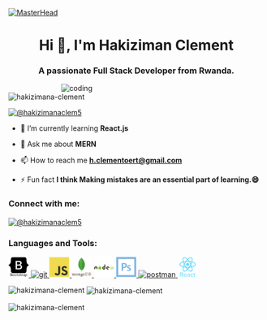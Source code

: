 [![MasterHead](
https://images.unsplash.com/photo-1614741118887-7a4ee193a5fa?ixlib=rb-4.0.3&ixid=M3wxMjA3fDB8MHxwaG90by1wYWdlfHx8fGVufDB8fHx8fA%3D%3D&auto=format&fit=crop&w=1374&H=480&q=80
)](https://github.com/Hakizimana-Clement)


<h1 align="center">Hi 👋, I'm Hakiziman Clement</h1>
<h3 align="center">A passionate Full Stack Developer from Rwanda.</h3>

<img align="right" alt="coding" width="400" src="https://www.careerguide.com/career/wp-content/uploads/2021/06/coding-freak-1.gif">

<p align="left"> <img src="https://komarev.com/ghpvc/?username=hakizimana-clement&label=Profile%20views&color=0e75b6&style=flat" alt="hakizimana-clement" /> </p>

<p align="left"> <a href="https://twitter.com/@hakizimanaclem5" target="blank"><img src="https://img.shields.io/twitter/follow/@hakizimanaclem5?logo=twitter&style=for-the-badge" alt="@hakizimanaclem5" /></a> </p>

- 🌱 I’m currently learning **React.js**

- 💬 Ask me about **MERN**

- 📫 How to reach me **h.clementoert@gmail.com**

- ⚡ Fun fact **I think Making mistakes are an essential part of learning.😄**

<h3 align="left">Connect with me:</h3>
<p align="left">
<a href="https://twitter.com/hakizimanaclem5" target="blank"><img align="center" src="https://raw.githubusercontent.com/rahuldkjain/github-profile-readme-generator/master/src/images/icons/Social/twitter.svg" alt="@hakizimanaclem5" height="30" width="40" /></a>
</p>

<h3 align="left">Languages and Tools:</h3>
<p align="left"> <a href="https://getbootstrap.com" target="_blank" rel="noreferrer"> <img src="https://raw.githubusercontent.com/devicons/devicon/master/icons/bootstrap/bootstrap-plain-wordmark.svg" alt="bootstrap" width="40" height="40"/> </a> <a href="https://git-scm.com/" target="_blank" rel="noreferrer"> <img src="https://www.vectorlogo.zone/logos/git-scm/git-scm-icon.svg" alt="git" width="40" height="40"/> </a> <a href="https://developer.mozilla.org/en-US/docs/Web/JavaScript" target="_blank" rel="noreferrer"> <img src="https://raw.githubusercontent.com/devicons/devicon/master/icons/javascript/javascript-original.svg" alt="javascript" width="40" height="40"/> </a> <a href="https://www.mongodb.com/" target="_blank" rel="noreferrer"> <img src="https://raw.githubusercontent.com/devicons/devicon/master/icons/mongodb/mongodb-original-wordmark.svg" alt="mongodb" width="40" height="40"/> </a> <a href="https://nodejs.org" target="_blank" rel="noreferrer"> <img src="https://raw.githubusercontent.com/devicons/devicon/master/icons/nodejs/nodejs-original-wordmark.svg" alt="nodejs" width="40" height="40"/> </a> <a href="https://www.photoshop.com/en" target="_blank" rel="noreferrer"> <img src="https://raw.githubusercontent.com/devicons/devicon/master/icons/photoshop/photoshop-line.svg" alt="photoshop" width="40" height="40"/> </a> <a href="https://postman.com" target="_blank" rel="noreferrer"> <img src="https://www.vectorlogo.zone/logos/getpostman/getpostman-icon.svg" alt="postman" width="40" height="40"/> </a> <a href="https://reactjs.org/" target="_blank" rel="noreferrer"> <img src="https://raw.githubusercontent.com/devicons/devicon/master/icons/react/react-original-wordmark.svg" alt="react" width="40" height="40"/> </a> </p>

<p><img align="left" src="https://github-readme-stats.vercel.app/api/top-langs?username=hakizimana-clement&show_icons=true&locale=en&layout=compact" alt="hakizimana-clement" /></p>

<p>&nbsp;<img align="center" src="https://github-readme-stats.vercel.app/api?username=hakizimana-clement&show_icons=true&locale=en" alt="hakizimana-clement" /></p>

<p><img align="center" src="https://github-readme-streak-stats.herokuapp.com/?user=hakizimana-clement&" alt="hakizimana-clement" /></p>
